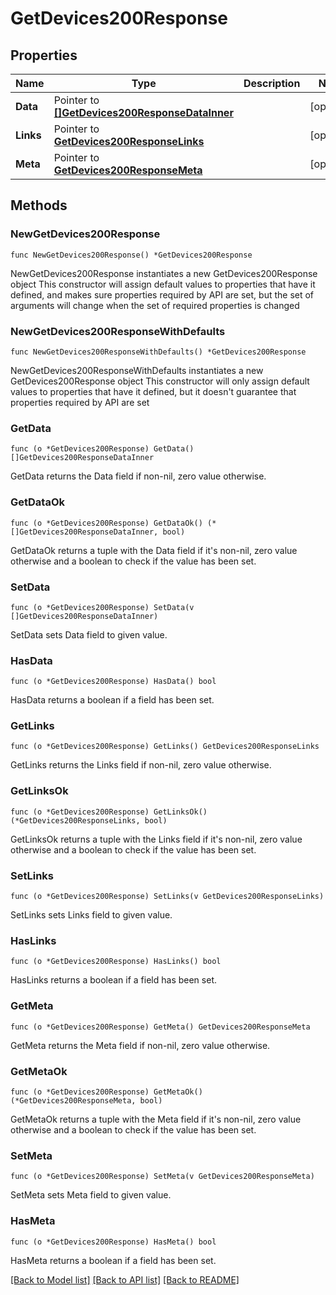 # GetDevices200Response

## Properties

Name | Type | Description | Notes
------------ | ------------- | ------------- | -------------
**Data** | Pointer to [**[]GetDevices200ResponseDataInner**](GetDevices200ResponseDataInner.md) |  | [optional] 
**Links** | Pointer to [**GetDevices200ResponseLinks**](GetDevices200ResponseLinks.md) |  | [optional] 
**Meta** | Pointer to [**GetDevices200ResponseMeta**](GetDevices200ResponseMeta.md) |  | [optional] 

## Methods

### NewGetDevices200Response

`func NewGetDevices200Response() *GetDevices200Response`

NewGetDevices200Response instantiates a new GetDevices200Response object
This constructor will assign default values to properties that have it defined,
and makes sure properties required by API are set, but the set of arguments
will change when the set of required properties is changed

### NewGetDevices200ResponseWithDefaults

`func NewGetDevices200ResponseWithDefaults() *GetDevices200Response`

NewGetDevices200ResponseWithDefaults instantiates a new GetDevices200Response object
This constructor will only assign default values to properties that have it defined,
but it doesn't guarantee that properties required by API are set

### GetData

`func (o *GetDevices200Response) GetData() []GetDevices200ResponseDataInner`

GetData returns the Data field if non-nil, zero value otherwise.

### GetDataOk

`func (o *GetDevices200Response) GetDataOk() (*[]GetDevices200ResponseDataInner, bool)`

GetDataOk returns a tuple with the Data field if it's non-nil, zero value otherwise
and a boolean to check if the value has been set.

### SetData

`func (o *GetDevices200Response) SetData(v []GetDevices200ResponseDataInner)`

SetData sets Data field to given value.

### HasData

`func (o *GetDevices200Response) HasData() bool`

HasData returns a boolean if a field has been set.

### GetLinks

`func (o *GetDevices200Response) GetLinks() GetDevices200ResponseLinks`

GetLinks returns the Links field if non-nil, zero value otherwise.

### GetLinksOk

`func (o *GetDevices200Response) GetLinksOk() (*GetDevices200ResponseLinks, bool)`

GetLinksOk returns a tuple with the Links field if it's non-nil, zero value otherwise
and a boolean to check if the value has been set.

### SetLinks

`func (o *GetDevices200Response) SetLinks(v GetDevices200ResponseLinks)`

SetLinks sets Links field to given value.

### HasLinks

`func (o *GetDevices200Response) HasLinks() bool`

HasLinks returns a boolean if a field has been set.

### GetMeta

`func (o *GetDevices200Response) GetMeta() GetDevices200ResponseMeta`

GetMeta returns the Meta field if non-nil, zero value otherwise.

### GetMetaOk

`func (o *GetDevices200Response) GetMetaOk() (*GetDevices200ResponseMeta, bool)`

GetMetaOk returns a tuple with the Meta field if it's non-nil, zero value otherwise
and a boolean to check if the value has been set.

### SetMeta

`func (o *GetDevices200Response) SetMeta(v GetDevices200ResponseMeta)`

SetMeta sets Meta field to given value.

### HasMeta

`func (o *GetDevices200Response) HasMeta() bool`

HasMeta returns a boolean if a field has been set.


[[Back to Model list]](../README.md#documentation-for-models) [[Back to API list]](../README.md#documentation-for-api-endpoints) [[Back to README]](../README.md)



